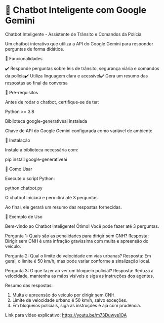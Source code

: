 # 🤖 Chatbot Inteligente com Google Gemini  
Chatbot Inteligente - Assistente de Trânsito e Comandos da Polícia

Um chatbot interativo que utiliza a API do Google Gemini para responder perguntas de forma didática.

🚀 Funcionalidades

✔️ Responde perguntas sobre leis de trânsito, segurança viária e comandos da polícia✔️ Utiliza linguagem clara e acessível✔️ Gera um resumo das respostas ao final da conversa

📌 Pré-requisitos

Antes de rodar o chatbot, certifique-se de ter:

Python >= 3.8

Biblioteca google-generativeai instalada

Chave de API do Google Gemini configurada como variável de ambiente

🔧 Instalação

Instale a biblioteca necessária com:

pip install google-generativeai

🎯 Como Usar

Execute o script Python:

python chatbot.py

O chatbot iniciará e permitirá até 3 perguntas.

Ao final, ele gerará um resumo das respostas fornecidas.

📌 Exemplo de Uso 

Bem-vindo ao Chatbot Inteligente!
Ótimo! Você pode fazer até 3 perguntas.

Pergunta 1: Quais são as penalidades para dirigir sem CNH?
Resposta: Dirigir sem CNH é uma infração gravíssima com multa e apreensão do veículo.

Pergunta 2: Qual o limite de velocidade em vias urbanas?
Resposta: Em geral, o limite é 50 km/h, mas pode variar conforme a sinalização local.

Pergunta 3: O que fazer ao ver um bloqueio policial?
Resposta: Reduza a velocidade, mantenha as mãos visíveis e siga as instruções dos agentes.

Resumo das respostas:
1. Multa e apreensão do veículo por dirigir sem CNH.
2. Limite de velocidade urbano é 50 km/h, salvo exceções.
3. Em bloqueios policiais, siga as instruções e aja com prudência.

Link para vídeo explicativo:
https://youtu.be/m73Duwye1OA
